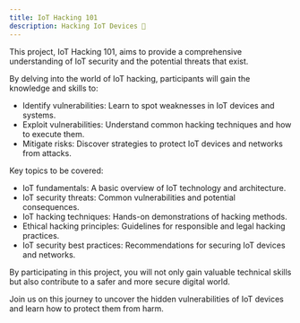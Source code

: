```yaml
---
title: IoT Hacking 101
description: Hacking IoT Devices 🧰
---
```


This project, IoT Hacking 101, aims to provide a comprehensive understanding of IoT security and the potential threats that exist. 

By delving into the world of IoT hacking, participants will gain the knowledge and skills to:   

- Identify vulnerabilities: Learn to spot weaknesses in IoT devices and systems.   
- Exploit vulnerabilities: Understand common hacking techniques and how to execute them.
- Mitigate risks: Discover strategies to protect IoT devices and networks from attacks.


Key topics to be covered:

- IoT fundamentals: A basic overview of IoT technology and architecture.
- IoT security threats: Common vulnerabilities and potential consequences.
- IoT hacking techniques: Hands-on demonstrations of hacking methods.
- Ethical hacking principles: Guidelines for responsible and legal hacking practices.
- IoT security best practices: Recommendations for securing IoT devices and networks.

By participating in this project, you will not only gain valuable technical skills but also contribute to a safer and more secure digital world. 

Join us on this journey to uncover the hidden vulnerabilities of IoT devices and learn how to protect them from harm.
